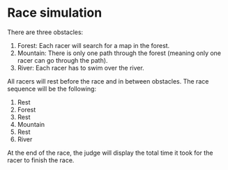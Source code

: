 # Race simulation

There are three obstacles: 
1. Forest: Each racer will search for a map in the forest. 
2. Mountain: There is only one path through the forest (meaning only one racer can go through the path).
3. River: Each racer has to swim over the river.

All racers will rest before the race and in between obstacles.
The race sequence will be the following:
1. Rest
2. Forest
3. Rest
4. Mountain
5. Rest
6. River

At the end of the race, the judge will display the total time it took for the racer to finish the race. 
